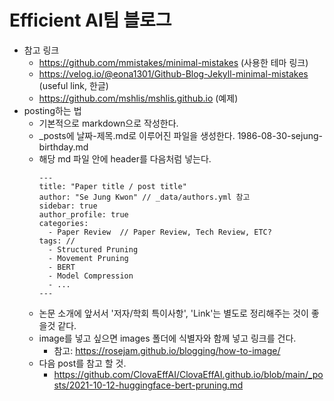 # Efficient AI팀 블로그
  - 참고 링크
    - https://github.com/mmistakes/minimal-mistakes (사용한 테마 링크)
    - https://velog.io/@eona1301/Github-Blog-Jekyll-minimal-mistakes (useful link, 한글)
    - https://github.com/mshlis/mshlis.github.io (예제)
  - posting하는 법
    - 기본적으로 markdown으로 작성한다.
    - _posts에 날짜-제목.md로 이루어진 파일을 생성한다. 1986-08-30-sejung-birthday.md
    - 해당 md 파일 안에 header를 다음처럼 넣는다.
      ```
      ---
      title: "Paper title / post title"
      author: "Se Jung Kwon" // _data/authors.yml 참고
      sidebar: true
      author_profile: true
      categories:
        - Paper Review  // Paper Review, Tech Review, ETC?
      tags: // 
        - Structured Pruning
        - Movement Pruning
        - BERT
        - Model Compression
        - ...
      ---
      ```
    - 논문 소개에 앞서서 '저자/학회 특이사항', 'Link'는 별도로 정리해주는 것이 좋을것 같다.
    - image를 넣고 싶으면 images 폴더에 식별자와 함께 넣고 링크를 건다.
      - 참고: https://rosejam.github.io/blogging/how-to-image/
    - 다음 post를 참고 할 것.
      - https://github.com/ClovaEffAI/ClovaEffAI.github.io/blob/main/_posts/2021-10-12-huggingface-bert-pruning.md
